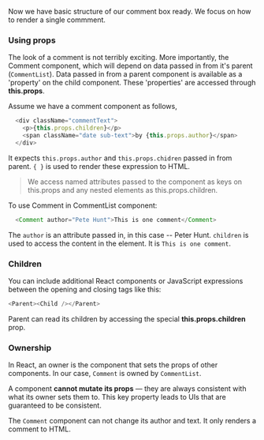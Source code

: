 Now we have basic structure of our comment box ready. We focus on how to render a single commment.

### Using props

The look of a comment is not terribly exciting. More importantly, the Comment component, which will depend on data passed in from it's parent (`CommentList`). 
Data passed in from a parent component is available as a 'property' on the child component. These 'properties' are accessed through **this.props**. 


Assume we have a comment component as follows,

```js
  <div className="commentText">
    <p>{this.props.children}</p> 
    <span className="date sub-text">by {this.props.author}</span>
  </div> 
```

It expects `this.props.author` and `this.props.chidren` passed in from parent. `{ }` is used to render these expression to HTML.

> We access named attributes passed to the component as keys on this.props and any nested elements as this.props.children.

To use Comment in CommentList component:

```js
  <Comment author="Pete Hunt">This is one comment</Comment>
```

The `author` is an attribute passed in, in this case -- Peter Hunt. `children` is used to access the content in the element. 
It is `This is one comment`.

### Children

You can include additional React components or JavaScript expressions between the opening and closing tags like this:

```js
<Parent><Child /></Parent>
```

Parent can read its children by accessing the special **this.props.children** prop.


### Ownership

In React, an owner is the component that sets the props of other components. In our case, `Comment` is owned by `CommentList`.

A component **cannot mutate its props** — they are always consistent with what its owner sets them to. This key property leads to UIs that are guaranteed to be consistent.

The `Comment` component can not change its author and text. It only renders a comment to HTML.


